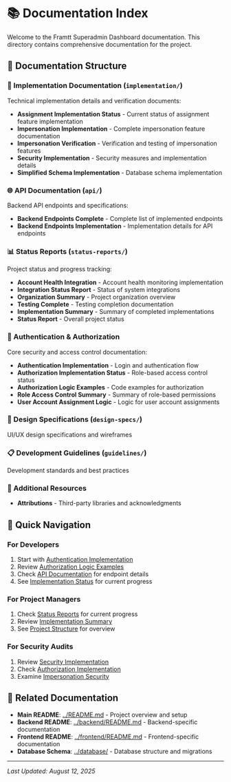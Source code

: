 # 📚 Documentation Index

Welcome to the Framtt Superadmin Dashboard documentation. This directory contains comprehensive documentation for the project.

## 📁 Documentation Structure

### 🔧 Implementation Documentation (`implementation/`)
Technical implementation details and verification documents:
- **Assignment Implementation Status** - Current status of assignment feature implementation
- **Impersonation Implementation** - Complete impersonation feature documentation
- **Impersonation Verification** - Verification and testing of impersonation features
- **Security Implementation** - Security measures and implementation details
- **Simplified Schema Implementation** - Database schema implementation

### 🌐 API Documentation (`api/`)
Backend API endpoints and specifications:
- **Backend Endpoints Complete** - Complete list of implemented endpoints
- **Backend Endpoints Implementation** - Implementation details for API endpoints

### 📊 Status Reports (`status-reports/`)
Project status and progress tracking:
- **Account Health Integration** - Account health monitoring implementation
- **Integration Status Report** - Status of system integrations
- **Organization Summary** - Project organization overview
- **Testing Complete** - Testing completion documentation
- **Implementation Summary** - Summary of completed implementations
- **Status Report** - Overall project status

### 🔐 Authentication & Authorization
Core security and access control documentation:
- **Authentication Implementation** - Login and authentication flow
- **Authorization Implementation Status** - Role-based access control status
- **Authorization Logic Examples** - Code examples for authorization
- **Role Access Control Summary** - Summary of role-based permissions
- **User Account Assignment Logic** - Logic for user account assignments

### 🎨 Design Specifications (`design-specs/`)
UI/UX design specifications and wireframes

### 📋 Development Guidelines (`guidelines/`)
Development standards and best practices

### 📖 Additional Resources
- **Attributions** - Third-party libraries and acknowledgments

## 🚀 Quick Navigation

### For Developers
1. Start with [Authentication Implementation](AUTHENTICATION_IMPLEMENTATION.md)
2. Review [Authorization Logic Examples](AUTHORIZATION_LOGIC_EXAMPLES.md)
3. Check [API Documentation](api/) for endpoint details
4. See [Implementation Status](implementation/) for current progress

### For Project Managers
1. Check [Status Reports](status-reports/) for current progress
2. Review [Implementation Summary](status-reports/IMPLEMENTATION_SUMMARY.md)
3. See [Project Structure](../PROJECT_STRUCTURE.md) for overview

### For Security Audits
1. Review [Security Implementation](implementation/SECURITY_IMPLEMENTATION_COMPLETE.md)
2. Check [Authorization Implementation](AUTHORIZATION_IMPLEMENTATION_STATUS.md)
3. Examine [Impersonation Security](implementation/IMPERSONATION_VERIFICATION.md)

## 🔗 Related Documentation

- **Main README**: [../README.md](../README.md) - Project overview and setup
- **Backend README**: [../backend/README.md](../backend/README.md) - Backend-specific documentation
- **Frontend README**: [../frontend/README.md](../frontend/README.md) - Frontend-specific documentation
- **Database Schema**: [../database/](../database/) - Database structure and migrations

---

*Last Updated: August 12, 2025*
